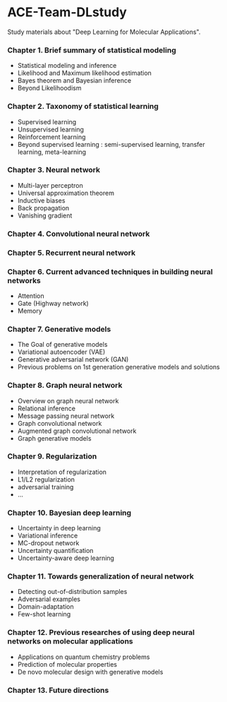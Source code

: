 # ACE-Team-DLstudy
Study materials about "Deep Learning for Molecular Applications". 

### Chapter 1. Brief summary of statistical modeling
- Statistical modeling and inference
- Likelihood and Maximum likelihood estimation
- Bayes theorem and Bayesian inference
- Beyond Likelihoodism

### Chapter 2. Taxonomy of statistical learning
- Supervised learning
- Unsupervised learning
- Reinforcement learning
- Beyond supervised learning : semi-supervised learning, transfer learning, meta-learning

### Chapter 3. Neural network
- Multi-layer perceptron
- Universal approximation theorem
- Inductive biases
- Back propagation
- Vanishing gradient

### Chapter 4. Convolutional neural network

### Chapter 5. Recurrent neural network

### Chapter 6. Current advanced techniques in building neural networks
- Attention
- Gate (Highway network)
- Memory

### Chapter 7. Generative models
- The Goal of generative models
- Variational autoencoder (VAE)
- Generative adversarial network (GAN)
- Previous problems on 1st generation generative models and solutions

### Chapter 8. Graph neural network
- Overview on graph neural network
- Relational inference
- Message passing neural network
- Graph convolutional network
- Augmented graph convolutional network
- Graph generative models

### Chapter 9. Regularization
- Interpretation of regularization
- L1/L2 regularization
- adversarial training
- ...

### Chapter 10. Bayesian deep learning
- Uncertainty in deep learning
- Variational inference
- MC-dropout network
- Uncertainty quantification
- Uncertainty-aware deep learning

### Chapter 11. Towards generalization of neural network
- Detecting out-of-distribution samples
- Adversarial examples
- Domain-adaptation
- Few-shot learning

### Chapter 12. Previous researches of using deep neural networks on molecular applications
- Applications on quantum chemistry problems
- Prediction of molecular properties
- De novo molecular design with generative models

### Chapter 13. Future directions
